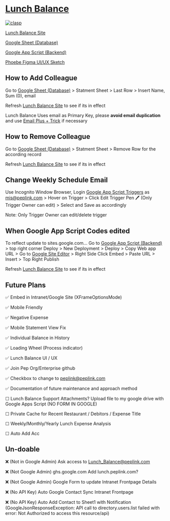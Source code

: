# [Lunch Balance](https://sites.google.com/peplink.com/lunch)
[![clasp](https://img.shields.io/badge/built%20with-clasp-4285f4.svg)](https://github.com/google/clasp)

[Lunch Balance Site](https://sites.google.com/peplink.com/lunch)

[Google Sheet (Database)](https://docs.google.com/spreadsheets/d/1pU4uWo6HQUNyoJ5C7ZLx-tJ1Pk0Vvxsmgc04hw0UWtw/edit?usp=sharing)


[Google App Script (Backend)](https://script.google.com/u/0/home/projects/1N0tAoXCfwq_vJlkoANn86k8q0ACPve27Ad4i-HdEn6Z-tyRe0K5pVb2X/edit)

[Phoebe Figma UI/UX Sketch](https://www.figma.com/file/Ya1LfDaUotjncmGYSUjkFR/Intranet?type=design&node-id=26%3A2&mode=dev)


## How to Add Colleague
Go to [Google Sheet (Database)](https://docs.google.com/spreadsheets/d/1pU4uWo6HQUNyoJ5C7ZLx-tJ1Pk0Vvxsmgc04hw0UWtw/edit?usp=sharing) > Statment Sheet > Last Row > Insert Name, Sum (0), email

Refresh [Lunch Balance Site](https://sites.google.com/peplink.com/lunch) to see if its in effect

Lunch Balance Uses email as Primary Key, please **avoid email duplication** and use [Email Plus + Trick](https://gmail.googleblog.com/2008/03/2-hidden-ways-to-get-more-from-your.html) if necessary

## How to Remove Colleague
Go to [Google Sheet (Database)](https://docs.google.com/spreadsheets/d/1pU4uWo6HQUNyoJ5C7ZLx-tJ1Pk0Vvxsmgc04hw0UWtw/edit?usp=sharing) > Statment Sheet > Remove Row for the according record

Refresh [Lunch Balance Site](https://sites.google.com/peplink.com/lunch) to see if its in effect

## Change Weekly Schedule Email
Use Incognito Window Browser, Login [Google App Script Triggers](https://script.google.com/u/0/home/projects/1N0tAoXCfwq_vJlkoANn86k8q0ACPve27Ad4i-HdEn6Z-tyRe0K5pVb2X/triggers) as mis@peplink.com > Hover on Trigger > Click Edit Trigger Pen 🖊 (Only Trigger Owner can edit) > Select and Save as accordingly

Note: Only Trigger Owner can edit/delete trigger

## When Google App Script Codes edited
To reflect update to sites.google.com... Go to [Google App Script (Backend)](https://script.google.com/u/0/home/projects/1N0tAoXCfwq_vJlkoANn86k8q0ACPve27Ad4i-HdEn6Z-tyRe0K5pVb2X/edit) > top right corner Deploy > New Deployment > Deploy > Copy Web app URL > Go to [Google Site Editor](https://sites.google.com/d/1QP2lPVTie2sxlFiG-_xIkvAbCF_fo_Mc/p/1zfnLPP03dsRHqD9nEwSlbFDHZeGkkZxh/edit) > Right Side Click Embed > Paste URL > Insert > Top Right Publish

Refresh [Lunch Balance Site](https://sites.google.com/peplink.com/lunch) to see if its in effect

## Future Plans
✅ Embed in Intranet/Google Site (XFrameOptionsMode)

✅ Mobile Friendly

✅ Negative Expense

✅ Mobile Statement View Fix

✅ Individual Balance in History

✅ Loading Wheel (Process indicator)

✅ Lunch Balance UI / UX

✅ Join Pep Org/Enterprise github

✅ Checkbox to change to peplink@peplink.com

✅ Documentation of future maintenance and approach method

☐ Lunch Balance Support Attachments? Upload file to my google drive with Google Apps Script (NO FORM IN GOOGLE)

☐ Private Cache for Recent Restaurant / Debitors / Expense Title

☐ Weekly/Monthly/Yearly Lunch Expense Analysis

☐ Auto Add Acc



## Un-doable
❌ (Not in Google Admin) Ask access to Lunch_Balance@peplink.com

❌ (Not Google Admin) ghs.google.com Add lunch.peplink.com?

❌ (Not Google Admin) Google Form to update Intranet Frontpage Details

❌ (No API Key) Auto Google Contact Sync Intranet Frontpage

❌ (No API Key) Auto Add Contact to Sheet1 with Notification (GoogleJsonResponseException: API call to directory.users.list 
failed with error: Not Authorized to access this resource/api)
